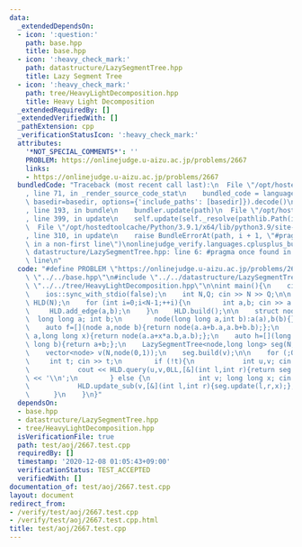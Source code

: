 ```yaml
---
data:
  _extendedDependsOn:
  - icon: ':question:'
    path: base.hpp
    title: base.hpp
  - icon: ':heavy_check_mark:'
    path: datastructure/LazySegmentTree.hpp
    title: Lazy Segment Tree
  - icon: ':heavy_check_mark:'
    path: tree/HeavyLightDecomposition.hpp
    title: Heavy Light Decomposition
  _extendedRequiredBy: []
  _extendedVerifiedWith: []
  _pathExtension: cpp
  _verificationStatusIcon: ':heavy_check_mark:'
  attributes:
    '*NOT_SPECIAL_COMMENTS*': ''
    PROBLEM: https://onlinejudge.u-aizu.ac.jp/problems/2667
    links:
    - https://onlinejudge.u-aizu.ac.jp/problems/2667
  bundledCode: "Traceback (most recent call last):\n  File \"/opt/hostedtoolcache/Python/3.9.1/x64/lib/python3.9/site-packages/onlinejudge_verify/documentation/build.py\"\
    , line 71, in _render_source_code_stat\n    bundled_code = language.bundle(stat.path,\
    \ basedir=basedir, options={'include_paths': [basedir]}).decode()\n  File \"/opt/hostedtoolcache/Python/3.9.1/x64/lib/python3.9/site-packages/onlinejudge_verify/languages/cplusplus.py\"\
    , line 193, in bundle\n    bundler.update(path)\n  File \"/opt/hostedtoolcache/Python/3.9.1/x64/lib/python3.9/site-packages/onlinejudge_verify/languages/cplusplus_bundle.py\"\
    , line 399, in update\n    self.update(self._resolve(pathlib.Path(included), included_from=path))\n\
    \  File \"/opt/hostedtoolcache/Python/3.9.1/x64/lib/python3.9/site-packages/onlinejudge_verify/languages/cplusplus_bundle.py\"\
    , line 310, in update\n    raise BundleErrorAt(path, i + 1, \"#pragma once found\
    \ in a non-first line\")\nonlinejudge_verify.languages.cplusplus_bundle.BundleErrorAt:\
    \ datastructure/LazySegmentTree.hpp: line 6: #pragma once found in a non-first\
    \ line\n"
  code: "#define PROBLEM \"https://onlinejudge.u-aizu.ac.jp/problems/2667\"\n\n#include\
    \ \"../../base.hpp\"\n#include \"../../datastructure/LazySegmentTree.hpp\"\n#include\
    \ \"../../tree/HeavyLightDecomposition.hpp\"\n\nint main(){\n    cin.tie(0);\n\
    \    ios::sync_with_stdio(false);\n    int N,Q; cin >> N >> Q;\n\n    HeavyLightDecomposition\
    \ HLD(N);\n    for (int i=0;i<N-1;++i){\n        int a,b; cin >> a >> b;\n   \
    \     HLD.add_edge(a,b);\n    }\n    HLD.build();\n\n    struct node{\n      \
    \  long long a; int b;\n        node(long long a,int b):a(a),b(b){}\n    };\n\
    \    auto f=[](node a,node b){return node(a.a+b.a,a.b+b.b);};\n    auto g=[](node\
    \ a,long long x){return node(a.a+x*a.b,a.b);};\n    auto h=[](long long a,long\
    \ long b){return a+b;};\n    LazySegmentTree<node,long long> seg(N,f,g,h,node(0,0),0);\n\
    \    vector<node> v(N,node(0,1));\n    seg.build(v);\n\n    for (;Q--;){\n   \
    \     int t; cin >> t;\n        if (!t){\n            int u,v; cin >> u >> v;\n\
    \            cout << HLD.query(u,v,0LL,[&](int l,int r){return seg.query(l,r).a;},h,true)\
    \ << '\\n';\n        } else {\n            int v; long long x; cin >> v >> x;\n\
    \            HLD.update_sub(v,[&](int l,int r){seg.update(l,r,x);},true);\n  \
    \      }\n    }\n}"
  dependsOn:
  - base.hpp
  - datastructure/LazySegmentTree.hpp
  - tree/HeavyLightDecomposition.hpp
  isVerificationFile: true
  path: test/aoj/2667.test.cpp
  requiredBy: []
  timestamp: '2020-12-08 01:05:43+09:00'
  verificationStatus: TEST_ACCEPTED
  verifiedWith: []
documentation_of: test/aoj/2667.test.cpp
layout: document
redirect_from:
- /verify/test/aoj/2667.test.cpp
- /verify/test/aoj/2667.test.cpp.html
title: test/aoj/2667.test.cpp
---
```

